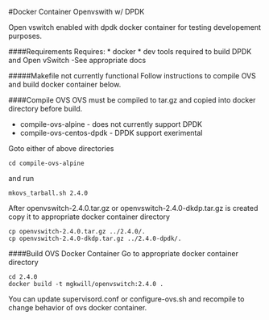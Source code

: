 #Docker Container Openvswith w/ DPDK 

Open vswitch enabled with dpdk docker container for testing developement purposes.

####Requirements
	Requires: 
	* docker
	* dev tools required to build DPDK and Open vSwitch -See appropriate docs

#####Makefile not currently functional
Follow instructions to compile OVS and build docker container below.

####Compile OVS 
OVS must be compiled to tar.gz and copied into docker directory before build.

* compile-ovs-alpine - does not currently support DPDK
* compile-ovs-centos-dpdk - DPDK support exerimental

Goto either of above directories

	cd compile-ovs-alpine
	
and run

	mkovs_tarball.sh 2.4.0
	
After openvswitch-2.4.0.tar.gz or openvswitch-2.4.0-dkdp.tar.gz is created
copy it to appropriate docker container directory

	cp openvswitch-2.4.0.tar.gz ../2.4.0/.
	cp openvswitch-2.4.0-dkdp.tar.gz ../2.4.0-dpdk/.

####Build OVS Docker Container
Go to appropriate docker container directory

	cd 2.4.0
	docker build -t mgkwill/openvswitch:2.4.0 .
	
You can update supervisord.conf or configure-ovs.sh and recompile to 
change behavior of ovs docker container.
